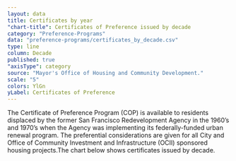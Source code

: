 ```yaml
---
layout: data
title: Certificates by year
"chart-title": Certificates of Preference issued by decade
category: "Preference-Programs"
data: "preference-programs/certificates_by_decade.csv"
type: line
column: Decade
published: true
"axisType": category
source: "Mayor's Office of Housing and Community Development."
scale: "5"
colors: YlGn
yLabel: Certificates of Preference
---
```


The Certificate of Preference Program (COP) is available to residents displaced by the former San Francisco Redevelopment Agency in the 1960’s and 1970’s when the Agency was implementing its federally-funded urban renewal program. The preferential considerations are given for all City and Office of Community Investment and Infrastructure (OCII) sponsored housing projects.The chart below shows certificates issued by decade.